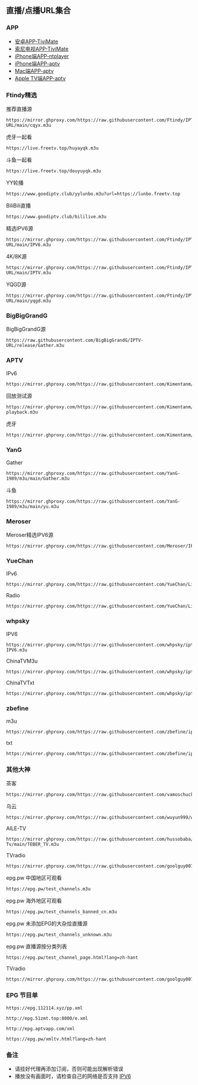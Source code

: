 ## 直播/点播URL集合

### APP

- [安卓APP-TiviMate](https://raw.githubusercontent.com/ansoncloud8/iptv-url/main/%E3%80%90%E5%AE%89%E5%8D%93%E9%80%9A%E7%94%A8%E3%80%91TiviMate%202.1.5%20-%20Premium%E4%BB%98%E8%B4%B9%E7%A0%B4%E8%A7%A3%E7%89%88.apk)
- [索尼电视APP-TiviMate](https://raw.githubusercontent.com/ansoncloud8/iptv-url/main/%E3%80%90%E7%B4%A2%E5%B0%BC%E7%94%B5%E8%A7%86%E3%80%91TiviMate-Premium-2.8.0.apk)
- [iPhone端APP-ntplayer](https://apps.apple.com/cn/app/ntplayer/id1613758141)
- [iPhone端APP-aptv](https://apps.apple.com/cn/app/aptv/id1630403500)
- [Mac端APP-aptv](https://apps.apple.com/cn/app/aptv/id1630403500)
- [Apple TV端APP-aptv](https://apps.apple.com/cn/app/aptv/id1630403500)
	
	 
### Ftindy精选	

推荐直播源
```
https://mirror.ghproxy.com/https://raw.githubusercontent.com/Ftindy/IPTV-URL/main/cqyx.m3u

```

虎牙一起看
```
https://live.freetv.top/huyayqk.m3u

```

斗鱼一起看
```
https://live.freetv.top/douyuyqk.m3u

```

YY轮播
```
https://www.goodiptv.club/yylunbo.m3u?url=https://lunbo.freetv.top

```

BiliBili直播
```
https://www.goodiptv.club/bililive.m3u

```

精选IPV6源
```
https://mirror.ghproxy.com/https://raw.githubusercontent.com/Ftindy/IPTV-URL/main/IPV6.m3u

```

4K/8K源
```
https://mirror.ghproxy.com/https://raw.githubusercontent.com/Ftindy/IPTV-URL/main/IPTV.m3u

```

YQGD源
```
https://mirror.ghproxy.com/https://raw.githubusercontent.com/Ftindy/IPTV-URL/main/yqgd.m3u

```

### BigBigGrandG

BigBigGrandG源
```
https://raw.githubusercontent.com/BigBigGrandG/IPTV-URL/release/Gather.m3u

```

### APTV

IPv6
```
https://mirror.ghproxy.com/https://raw.githubusercontent.com/Kimentanm/aptv/master/m3u/iptv.m3u

```

回放测试源
```
https://mirror.ghproxy.com/https://raw.githubusercontent.com/Kimentanm/aptv/master/m3u/aptv-playback.m3u

```

虎牙
```
https://mirror.ghproxy.com/https://raw.githubusercontent.com/Kimentanm/aptv/master/m3u/ya.m3u

```

### YanG

Gather
```
https://mirror.ghproxy.com/https://raw.githubusercontent.com/YanG-1989/m3u/main/Gather.m3u

```

斗鱼
```
https://mirror.ghproxy.com/https://raw.githubusercontent.com/YanG-1989/m3u/main/yu.m3u

```


### Meroser

Meroser精选IPV6源
```
https://mirror.ghproxy.com/https://raw.githubusercontent.com/Meroser/IPTV/main/IPTV.m3u

```

### YueChan

IPv6
```
https://mirror.ghproxy.com/https://raw.githubusercontent.com/YueChan/Live/main/IPTV.m3u

```

Radio
```
https://mirror.ghproxy.com/https://raw.githubusercontent.com/YueChan/Live/main/Radio.m3u

```

### whpsky

IPV6
```
https://mirror.ghproxy.com/https://raw.githubusercontent.com/whpsky/iptv/main/IPTV-IPV6.m3u

```

ChinaTVM3u
```
https://mirror.ghproxy.com/https://raw.githubusercontent.com/whpsky/iptv/main/chinatv.m3u

```

ChinaTVTxt
```
https://mirror.ghproxy.com/https://raw.githubusercontent.com/whpsky/iptv/main/chinatv.txt

```


### zbefine

m3u
```
https://mirror.ghproxy.com/https://raw.githubusercontent.com/zbefine/iptv/main/iptv.m3u

```

txt
```
https://mirror.ghproxy.com/https://raw.githubusercontent.com/zbefine/iptv/main/iptv.txt

```

### 其他大神

茶客
```
https://mirror.ghproxy.com/https://raw.githubusercontent.com/vamoschuck/TV/main/M3U

```

乌云
```
https://mirror.ghproxy.com/https://raw.githubusercontent.com/wuyun999/wuyun/main/zb/aptv.txt

```

AILE-TV
```
https://mirror.ghproxy.com/https://raw.githubusercontent.com/hussobaba/AILE-Tv/main/TEBER_TV.m3u

```

TVradio
```
https://mirror.ghproxy.com/https://raw.githubusercontent.com/goolguy007/radioer/main/TVradio

```
  

epg.pw 中国地区可观看
```
https://epg.pw/test_channels.m3u

```

epg.pw 海外地区可观看
```
https://epg.pw/test_channels_banned_cn.m3u

```

epg.pw 未添加EPG的大杂烩直播源
```
https://epg.pw/test_channels_unknown.m3u

```

epg.pw 直播源按分类列表
```
https://epg.pw/test_channel_page.html?lang=zh-hant

```

TVradio
```
https://mirror.ghproxy.com/https://raw.githubusercontent.com/goolguy007/radioer/main/TVradio

```

### EPG 节目单

```
https://epg.112114.xyz/pp.xml

```
```
http://epg.51zmt.top:8000/e.xml

```
```
http://epg.aptvapp.com/xml

```
```
https://epg.pw/xmltv.html?lang=zh-hant

```

### 备注
- 请挂好代理再添加订阅，否则可能出现解析错误
- 播放没有画面时，请检查自己的网络是否支持 [IPV6](https://test-ipv6.com/)

